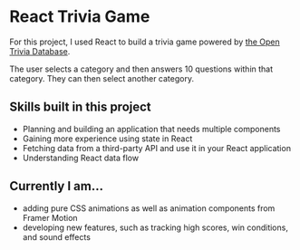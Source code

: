 # React Trivia Game

For this project, I used React to build a trivia game powered by [the Open Trivia Database](https://opentdb.com/).

The user selects a category and then answers 10 questions within that category. They can then select another category.

## Skills built in this project

- Planning and building an application that needs multiple components
- Gaining more experience using state in React
- Fetching data from a third-party API and use it in your React application
- Understanding React data flow

## Currently I am...

- adding pure CSS animations as well as animation components from Framer Motion
- developing new features, such as tracking high scores, win conditions, and sound effects

<!-- Doing this project, you will...

## Definition of Done: what the project should do and look like when it is finished

This list is not necessarily in the order in which you should build these parts of the application.

- When the application loads, a user can see a list of possible trivia categories so that they can choose one to start a quiz in that category.
- A user can select a category and start a quiz in that category. A quiz should have at least 10 questions in it.
- A quiz shows the user one question at a time, with its possible answers shown in a random order so that the correct answer isn't in the same place every time.
- A user can select an answer to a question and can see some visual feedback that they selected an answer.
- The user progresses through each question in the category, choosing their answer, until they reach the end of the questions.
- After a user has answered all the questions in a category, they can see how many questions they answered correctly, or some kind of score. Optionally, show them which questions they got right and which ones they got wrong.
- A user can go back to the list of categories and start a new quiz in a different category.

## Project Requirements

- The application makes use of 3 or more components.
- The application has two or more "screens." In a traditional web application, we'd think of these as different pages.
- The application uses React's state to manage data.
- The application uses the Open Trivia Database API.
- The application is styled in a way that enhances its usability and functionality.
- The application includes at least one one spicy option from the list.
- You can explain how your application works and why you made the design decisions you did.

## How to start

### Thoroughly investigate the API you're using

You will need to spend time understanding the [Open Trivia Database API](https://opentdb.com/) to see what kind of data you are working with and the different options that the API gives you. This might give you some ideas for things you want to do in your application.

[Read the Open Trivia API documentation](https://opentdb.com/api_config.php).

Notice that there are different URLs (in an API we refer to these as _endpoints_) that return different kinds of data. You'll need to make at least two API requests for this project.

You will find it helpful to use a tool like [Insomnia](https://insomnia.rest/) to make requests to the API to see what kind of data you get back.

### Sketch out the application

[Wireframe](https://balsamiq.com/learn/articles/what-are-wireframes) your design before you start building. Wireframing is about organization and functionality, not about styling; it's a sketch that helps you start breaking down the project into separate parts that you need to build. When you sketch, start with what the user will see on the page at different points in their interaction with your application. Then, consider how your user will interact with your application.

### Plan components

Figuring out what you want the user to see and do will help you plan the components you need. Things that change on the page as a result of fetching data or user interaction are things that belong in state in React.

You may want to start with one big component that you then break down into smaller ones. A good way to think about this: each component should have one job.

You should outline this on paper (or a Google doc, or whatever) before you start writing code.

### Scaffold the application with Vite

Create a new React application using [Vite](https://vitejs.dev/guide/#scaffolding-your-first-vite-project).

When you are ready to write code, **your first task should be getting categories to show up on the page**.

Then, when you have a list of categories showing, give your user a way to select a category. When a category is selected, a user should see questions for that category.

At each step, think about what the user wants to do. After they select a category, what will they see and do? How will the application respond to their interactions?

## Minimum Progress Benchmarks

The following lists are provided as a guide to help you stay on track. Your pace may be slightly different, but you will find it hard to finish the project on time if you are significantly behind these benchmarks.

### Day One Goals

#### Set up

- [ ] Wireframe your application
- [ ] Plan your components
- [ ] Scaffold your application with Vite

#### Build features

- [ ] A user can see a list of categories from the API on the page.

### Day Two Goals

#### Build features, test features, and debug

- [ ] A user can select a category to start a quiz in that category.
- [ ] A user can see a series of trivia questions in the selected category, one at a time.
- [ ] A user can see a multiple-choice list of answer options for a given question.

### Day Three-Four Goals

#### Build features, test features, and debug

- [ ] A user can select an answer to a question, and can see some visual feedback that they selected an answer.
- [ ] When a user selects an answer, they are shown the next question in the category, either automatically or by clicking a button to advance.
- [ ] A user sees the possible answers for a question in a random order so that the correct answer isn't in the same place every time.

#### Styling the UI

- [ ] Get basic styles in place so that the application is usable.

### Day Five-Six Goals

#### Build features, test features, and debug

- [ ] A user can see their score after they answer all of the questions in a category.
- [ ] A user can start a new quiz after they finish one.

#### Styling the UI

- [ ] Style the application so that it is usable and looks good.

## 😈 Extra Tricky Option: Jeopardy-Style Questions

Using the data from [this Jeopardy-inspired API](http://jservice.io/), which provides content from Jeopardy, will require a different approach. You won't be able to provide multiple choice questions, but instead will need to allow the user to type an answer and check if the answer matches the correct answer text. We have not covered forms in React yet, so you will have to do some advance reading to figure out how to do this.

You can design this quiz however you like, from replicating Jeopardy-style gameplay to something completely different. You should provide the same kind of feedback to the user that you would for a multiple choice quiz: show them how many questions they got right or some kind of score.

## 🌶️ Spicy Options

Once you have the minimum functionality, you should implement as many spicy options as you have time for. You're also welcome to implement something not on this list.

- Add a [loading indicator](https://uxplanet.org/progress-indicators-4-common-styles-91a12b86060c) so that your UI shows something other than a blank screen while your data is being retreived from an AJAX request.
- Allow users to customize their quiz by choosing how many questions they want to answer and/or choosing a difficulty level.
- Consider using [local storage](https://developer.mozilla.org/en-US/docs/Web/API/Window/localStorage) to store scores so that they will still be there if the page is reloaded.
- Create a win condition and some way to indicate that a user has won. You could consider using animations or something delightful like [react-confetti](https://github.com/alampros/react-confetti) to celebrate wins.
- Use animations for interactions and/or transitions. There are many different React animation libraries you could try, but here are a few of the most widely used: [React Framer Motion](https://github.com/framer/motion), [React Spring](https://github.com/pmndrs/react-spring), [React TsParticles](https://github.com/matteobruni/tsparticles), [React Motion](https://github.com/chenglou/react-motion), [React Transition Group](https://reactcommunity.org/react-transition-group/)
- Integrate a timer into your trivia application. For example, you could impose a time limit on answering questions and mark a question wrong if there is no guess before the timer runs out. Or, you could see how many questions your user can answer in a certain amount of time. Consider using local storage to store times and show the user their personal best times.
- Show users their average score for each category, or a an average score for all categories. You will need a place to store scores for each category. You can use local storage for this.
- When a user correctly answers all the questions in a category, they earn a badge that is displayed somewhere on the screen. The badge could be a simple image, or a font icon, or something from a CSS library. Or you could award badges for achievements like a win streak or a high score. You can be creative with this idea.
- Implement a social share feature so your user can easily share their score on social media. This could be as fancy or straightforward as you want it to be.
- Use any React library that looks interesting to you. [Here are some things to browse through](https://github.com/enaqx/awesome-react). [Here are some more](https://github.com/brillout/awesome-react-components).

## About the API

You can learn about the Open Trivia Database API at [this API config page](https://opentdb.com/api_config.php).

Some things you are likely to want to do:

- Get list of categories: https://opentdb.com/api_category.php
- Get 10 questions: https://opentdb.com/api.php?amount=10
- If you add a session token you won't receive the same question twice
  - Get a token: https://opentdb.com/api_token.php?command=request
  - Add a token to a request: `&token=YOURTOKENHERE` -->

